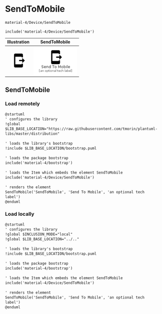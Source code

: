 # SendToMobile


```text
material-4/Device/SendToMobile
```

```text
include('material-4/Device/SendToMobile')
```



| Illustration | SendToMobile |
| :---: | :---: |
| ![illustration for Illustration](../../material-4/Device/SendToMobile.png) | ![illustration for SendToMobile](../../material-4/Device/SendToMobile.Local.png) |




## SendToMobile

### Load remotely
```plantuml
@startuml
' configures the library
!global $LIB_BASE_LOCATION="https://raw.githubusercontent.com/tmorin/plantuml-libs/master/distribution"

' loads the library's bootstrap
!include $LIB_BASE_LOCATION/bootstrap.puml

' loads the package bootstrap
include('material-4/bootstrap')

' loads the Item which embeds the element SendToMobile
include('material-4/Device/SendToMobile')

' renders the element
SendToMobile('SendToMobile', 'Send To Mobile', 'an optional tech label')
@enduml
```

### Load locally
```plantuml
@startuml
' configures the library
!global $INCLUSION_MODE="local"
!global $LIB_BASE_LOCATION="../.."

' loads the library's bootstrap
!include $LIB_BASE_LOCATION/bootstrap.puml

' loads the package bootstrap
include('material-4/bootstrap')

' loads the Item which embeds the element SendToMobile
include('material-4/Device/SendToMobile')

' renders the element
SendToMobile('SendToMobile', 'Send To Mobile', 'an optional tech label')
@enduml
```

